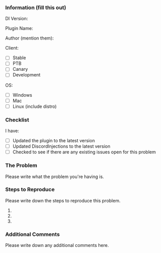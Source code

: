 ### Information (fill this out)

DI Version: 

Plugin Name:

Author (mention them):

Client:

 - [ ] Stable
 - [ ] PTB
 - [ ] Canary
 - [ ] Development

OS:

 - [ ] Windows
 - [ ] Mac
 - [ ] Linux (include distro)

### Checklist

I have:

 - [ ] Updated the plugin to the latest version
 - [ ] Updated DiscordInjections to the latest version
 - [ ] Checked to see if there are any existing issues open for this problem

### The Problem

Please write what the problem you're having is.

### Steps to Reproduce

Please write down the steps to reproduce this problem.

1. 
2. 
3. 

### Additional Comments

Please write down any additional comments here.